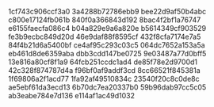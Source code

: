 1cf743c906ccf3a0
3a4288b72786ebb9
bee22d9af50b4abc
c800e17124fb061b
840f0a366843d192
8bac4f2bf1a76747
e6155faecfa086c4
b04a829e9a6a820e
b5614349cf903529
fe3b9ecbc849d20d
46e9daf88f8595cf
432f8cfa7174e7a5
84f4b21d6a5400bf
ce4af95c293c03c5
064dc7652a153a5a
eb461d8de6359aba
dbb3cdd147be0725
9e03487a77d0bff5
13e816a80cf8f1a9
64fcb251ccdc1ad4
de85f78e2d9700d1
42c328f874787d4a
f96bf0af9addf3cd
8cc66521f845381a
1f69806a2f1acd77
1fa92af49510834c
23540f20c8c0de8c
ae5ebf61da3ecd13
6b70dc7ea20337b0
59b96dab97cc5c05
ab3eabe784e7d136
e114af1ac49d1032
